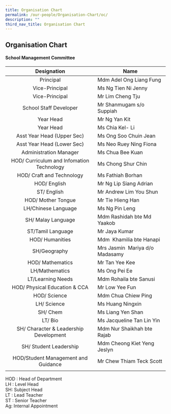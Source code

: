 ```yaml
---
title: Organisation Chart
permalink: /our-people/Organisation-Chart/oc/
description: ""
third_nav_title: Organisation Chart
---
```

## Organisation Chart

#### School Management Committee&nbsp;

|Designation  | Name |
|:---:|---|
| Principal | Mdm Adel Ong Liang Fung |
| Vice-Principal | Ms Ng Tien Ni Jenny |
| Vice-Principal | Mr Lim Cheng Tju |
| School Staff Developer | Mr Shanmugam s/o Suppiah |
| Year Head | Mr Ng Yan Kit |
| Year Head | Ms Chia Kel- Li |
| Asst Year Head (Upper Sec) | Ms Ong Soo Chuin Jean |
| Asst Year Head (Lower Sec) | Ms Neo Ruey Ning Fiona |
| Administration Manager | Ms Chua Bee Kuan |
| HOD/ Curriculum and Infomation Technology | Ms Chong Shur Chin |
| HOD/ Craft and Technology | Ms Fathiah Borhan |
| HOD/ English | Mr Ng Lip Siang Adrian |
| ST/ English | Mr Andrew Lim You Shun |
| HOD/ Mother Tongue | Mr Tie Hieng Han |
| LH/Chinese Language | Ms Ng Pin Leng |
| SH/ Malay Language | Mdm Rashidah bte Md Yaakob |
| ST/Tamil Language | Mr Jaya Kumar |
| HOD/ Humanities | Mdm&nbsp; Khamilia bte Hanapi |
| SH/Geography | Mrs Jasmin&nbsp; Mariya d/o Madasamy |
| HOD/ Mathematics | Mr Tan Yee Kee |
| LH/Mathematics | Ms Ong Pei Ee | 
| LT/Learning Needs | Mdm Rohaila bte Sanusi |
| HOD/ Physical Education &amp; CCA | Mr Low Yee Fun |
| HOD/ Science | Mdm Chua Chiew Ping |
| LH/ Science | Ms Huang Ningxin |
| SH/ Chem |   Ms Liang Yen Shan |
| LT/ Bio | Ms Jacqueline Tan Lin Yin |
|  SH/ Character &amp; Leadership Development | Mdm Nur Shaikhah bte Rajab |
|   SH/ Student Leadership 	 | Mdm Cheong Kiet Yeng Jeslyn  |
| HOD/Student Management and Guidance | Mr Chew Thiam Teck Scott |
|  |  |

HOD : Head of Department&nbsp; <br>
LH : Level Head&nbsp; <br>
SH: Subject Head&nbsp; <br>
LT : Lead Teacher <br>
ST : Senior Teacher&nbsp; <br>
Ag: Internal Appointment